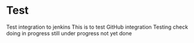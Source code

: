 # Test
Test integration to jenkins
This is to test GitHub integration
Testing check doing in progress
still under progress
not yet done
